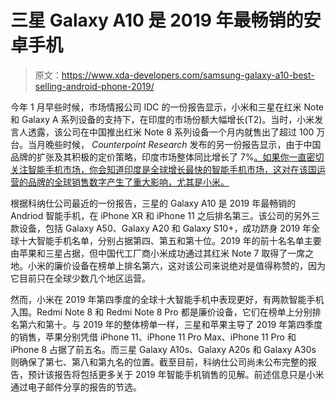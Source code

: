 # 三星 Galaxy A10 是 2019 年最畅销的安卓手机

> 原文：<https://www.xda-developers.com/samsung-galaxy-a10-best-selling-android-phone-2019/>

今年 1 月早些时候，市场情报公司 IDC 的一份报告显示，小米和三星在红米 Note 和 Galaxy A 系列设备的支持下，在印度的市场份额大幅增长(T2)。当时，小米发言人透露，该公司在中国推出红米 Note 8 系列设备一个月内就售出了超过 100 万台。当月晚些时候， *Counterpoint Research* 发布的另一份报告显示，由于中国品牌的扩张及其积极的定价策略，印度市场整体同比增长了 7%[。如果你一直密切关注智能手机市场，你会知道印度是全球增长最快的智能手机市场，这对在该国运营的品牌的全球销售数字产生了重大影响，尤其是小米。](https://www.xda-developers.com/vivo-overtakes-samsung-india/)

根据科纳仕公司最近的一份报告，三星的 Galaxy A10 是 2019 年最畅销的 Andriod 智能手机，在 iPhone XR 和 iPhone 11 之后排名第三。该公司的另外三款设备，包括 Galaxy A50、Galaxy A20 和 Galaxy S10+，成功跻身 2019 年全球十大智能手机名单，分别占据第四、第五和第十位。2019 年的前十名名单主要由苹果和三星占据，但中国代工厂商小米成功通过其红米 Note 7 取得了一席之地。小米的廉价设备在榜单上排名第六，这对该公司来说绝对是值得称赞的，因为它目前只在全球少数几个地区运营。

然而，小米在 2019 年第四季度的全球十大智能手机中表现更好，有两款智能手机入围。Redmi Note 8 和 Redmi Note 8 Pro 都是廉价设备，它们在榜单上分别排名第六和第十。与 2019 年的整体榜单一样，三星和苹果主导了 2019 年第四季度的销售，苹果分别凭借 iPhone 11、iPhone 11 Pro Max、iPhone 11 Pro 和 iPhone 8 占据了前五名。而三星 Galaxy A10s、Galaxy A20s 和 Galaxy A30s 则确保了第七、第八和第九名的位置。截至目前，科纳仕公司尚未公布完整的报告，预计该报告将包括更多关于 2019 年智能手机销售的见解。前述信息只是小米通过电子邮件分享的报告的节选。